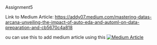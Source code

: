 Assignment5

Link to Medium Article: https://addy07.medium.com/mastering-datas-arcana-unveiling-the-impact-of-auto-eda-and-automl-on-data-preparation-and-cb5670c4a818

ou can use this to add medium article using this
<a target="_blank" href="https://github-readme-medium-recent-article.vercel.app/medium/@username/index"><img src="https://github-readme-medium-recent-article.vercel.app/medium/@username/index" alt="Medium Article">
